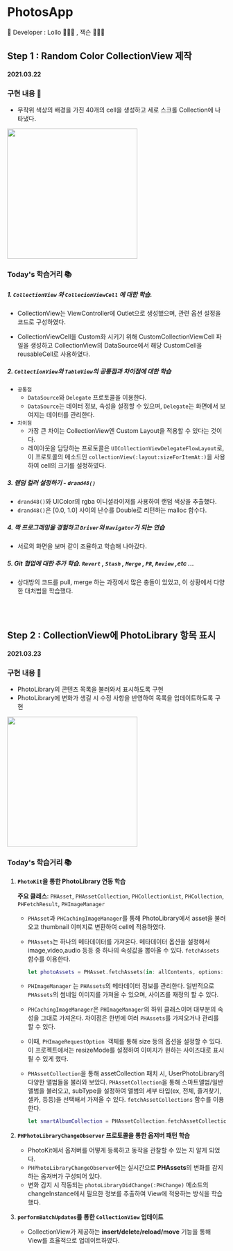 # PhotosApp



📱 Developer : Lollo 👩🏻‍💻 , 잭슨 🧑🏻‍💻



## Step 1 : Random Color CollectionView 제작 

#### 2021.03.22 

### 구현 내용 📱

- 무작위 색상의 배경을 가진 40개의 cell을 생성하고 세로 스크롤 Collection에 나타냈다.

<img width="300" src="https://user-images.githubusercontent.com/52390975/111978184-fcc9fe80-8b46-11eb-9b65-ad75f21e9217.png">



### Today's 학습거리 📚

##### 1. `CollectionView` 와 `CollecionViewCell` 에 대한 학습.

- CollectionView는 ViewController에 Outlet으로 생성했으며, 관련 옵션 설정을 코드로 구성하였다.

- CollectionViewCell을 Custom화 시키기 위해 CustomCollectionViewCell 파일을 생성하고 CollectionView의 DataSource에서 해당 CustomCell을 reusableCell로 사용하였다.

##### 2. `CollectionView`와 `TableView`의 공통점과 차이점에 대한 학습

- `공통점`
  - `DataSource`와 `Delegate` 프로토콜을 이용한다.
  - `DataSource`는 데이터 정보, 속성을 설정할 수 있으며, `Delegate`는 화면에서 보여지는 데이터를 관리한다.
- `차이점`
  - 가장 큰 차이는 CollectionView엔 Custom Layout을 적용할 수 있다는 것이다.
  - 레이아웃을 담당하는 프로토콜은 `UICollectionViewDelegateFlowLayout`로, 이 프로토콜의 메소드인 `collectionView(:layout:sizeForItemAt:)`을 사용하여 cell의 크기를 설정하였다. 

##### 3. 랜덤 컬러 설정하기 - `drand48()`

   - `drand48()`와 UIColor의 rgba 이니셜라이저를 사용하여 랜덤 색상을 추출했다.
   - `drand48()`은 [0.0, 1.0] 사이의 난수를 Double로 리턴하는 malloc 함수다.


##### 4. 짝 프로그래밍을 경험하고 `Driver`와 `Navigator`가 되는 연습

- 서로의 화면을 보며 같이 조율하고 학습해 나아갔다.

##### 5. Git 협업에 대한 추가 학습. `Revert` , `Stash` , `Merge` , `PR`, `Review` ,etc ...

- 상대방의 코드를 pull, merge 하는 과정에서 많은 충돌이 있었고, 이 상황에서 다양한 대처법을 학습했다.

<br>

<br>

## Step 2 : CollectionView에 PhotoLibrary 항목 표시

#### 2021.03.23

### 구현 내용 📱

- PhotoLibrary의 콘텐츠 목록을 불러와서 표시하도록 구현
- PhotoLibrary에 변화가 생길 시 수정 사항을 반영하여 목록을 업데이트하도록 구현

<img width="300" src="https://user-images.githubusercontent.com/72188416/112140569-80ebb700-8c17-11eb-91e8-257a981e12b2.gif">

<br>

### Today's 학습거리 📚

1. **`PhotoKit`을 통한 PhotoLibrary 연동 학습**

   **주요 클래스**: `PHAsset`, `PHAssetCollection`, `PHCollectionList`, `PHCollection`, `PHFetchResult`, `PHImageManager`

   - `PHAsset`과 `PHCachingImageManager`를 통해 PhotoLibrary에서 asset을 불러오고 thumbnail 이미지로 변환하여 cell에 적용하였다.

   - `PHAssets`는 하나의 메타데이터를 가져온다. 메타데이터 옵션을 설정해서 image,video,audio 등등 중 하나의 속성값을 뽑아올 수 있다. `fetchAssets` 함수를 이용한다. 

     ```swift
     let photoAssets = PHAsset.fetchAssets(in: allContents, options: .none)
     ```

   -  `PHImageManager` 는 `PHAssets`의 메타데이터 정보를 관리한다. 일반적으로 `PHAssets`의 썸네일 이미지를 가져올 수 있으며, 사이즈를 재정의 할 수 있다.

   -  `PHCachingImageManager`은 `PHImageManager`의 하위 클래스이며 대부분의 속성을 그대로 가져온다. 차이점은 한번에 여러 `PHAssets`를 가져오거나 관리를 할 수 있다.

   - 이때, `PHImageRequestOption `객체를 통해 size 등의 옵션을 설정할 수 있다. 이 프로젝트에서는 resizeMode를 설정하여 이미지가 원하는 사이즈대로 표시될 수 있게 했다.

   - `PHAssetCollection`을 통해 assetCollection 패치 시, UserPhotoLibrary의 다양한 앨범들을 불러와 보았다. `PHAssetCollection`을 통해 스마트앨범/일반 앨범을 불러오고, subType을 설정하여 앨범의 세부 타입(ex, 전체, 즐겨찾기, 셀카, 등등)을 선택해서 가져올 수 있다. `fetchAssetCollections` 함수를 이용한다.

     ```swift
     let smartAlbumCollection = PHAssetCollection.fetchAssetCollections(with: .smartAlbum, subtype: .any, options: .none)
     ```

2. **`PHPhotoLibraryChangeObserver` 프로토콜을 통한 옵저버 패턴 학습**

   - PhotoKit에서 옵저버를 어떻게 등록하고 동작을 관찰할 수 있는 지 알게 되었다.
   - `PHPhotoLibraryChangeObserver`에는 실시간으로 **PHAssets**의 변화를 감지하는 옵져버가 구성되어 있다.
   - 변화 감지 시 작동되는 `photoLibraryDidChange(:PHChange)` 메소드의 changeInstance에서 필요한 정보를 추출하여 View에 적용하는 방식을 학습했다.

3. **`performBatchUpdates`를 통한 `CollectionView` 업데이트**

   - CollectionView가 제공하는 **insert/delete/reload/move** 기능을 통해 View를 효율적으로 업데이트하였다. 